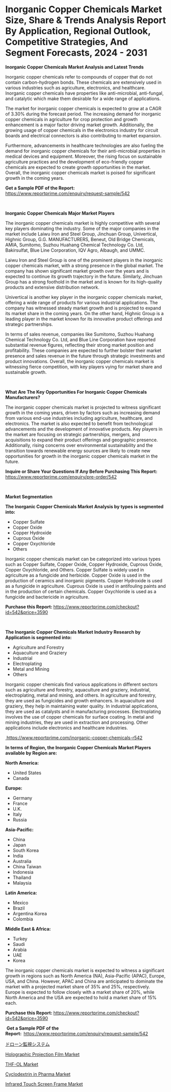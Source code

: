 <p><h1>Inorganic Copper Chemicals Market Size, Share & Trends Analysis Report By Application, Regional Outlook, Competitive Strategies, And Segment Forecasts, 2024 - 2031</h1></p><p><strong>Inorganic Copper Chemicals Market Analysis and Latest Trends</strong></p>
<p><p>Inorganic copper chemicals refer to compounds of copper that do not contain carbon-hydrogen bonds. These chemicals are extensively used in various industries such as agriculture, electronics, and healthcare. Inorganic copper chemicals have properties like anti-microbial, anti-fungal, and catalytic which make them desirable for a wide range of applications.</p><p>The market for inorganic copper chemicals is expected to grow at a CAGR of 3.30% during the forecast period. The increasing demand for inorganic copper chemicals in agriculture for crop protection and growth enhancement is a major factor driving market growth. Additionally, the growing usage of copper chemicals in the electronics industry for circuit boards and electrical connectors is also contributing to market expansion.</p><p>Furthermore, advancements in healthcare technologies are also fueling the demand for inorganic copper chemicals for their anti-microbial properties in medical devices and equipment. Moreover, the rising focus on sustainable agriculture practices and the development of eco-friendly copper chemicals are expected to create growth opportunities in the market. Overall, the inorganic copper chemicals market is poised for significant growth in the coming years.</p></p>
<p><strong>Get a Sample PDF of the Report:&nbsp;</strong> <a href="https://www.reportprime.com/enquiry/request-sample/542">https://www.reportprime.com/enquiry/request-sample/542</a></p>
<p>&nbsp;</p>
<p><strong>Inorganic Copper Chemicals Major Market Players</strong></p>
<p><p>The inorganic copper chemicals market is highly competitive with several key players dominating the industry. Some of the major companies in the market include Laiwu Iron and Steel Group, Jinchuan Group, Univertical, Highnic Group, G.G. MANUFACTURERS, Beneut, Old Bridge Chemicals, AMIA, Sumitomo, Suzhou Huahang Chemical Technology Co. Ltd, Bakirsulfat, Blue Line Corporation, IQV Agro, Albaugh, and UMMC.</p><p>Laiwu Iron and Steel Group is one of the prominent players in the inorganic copper chemicals market, with a strong presence in the global market. The company has shown significant market growth over the years and is expected to continue its growth trajectory in the future. Similarly, Jinchuan Group has a strong foothold in the market and is known for its high-quality products and extensive distribution network.</p><p>Univertical is another key player in the inorganic copper chemicals market, offering a wide range of products for various industrial applications. The company has witnessed steady market growth and is projected to expand its market share in the coming years. On the other hand, Highnic Group is a leading player in the market known for its innovative product offerings and strategic partnerships.</p><p>In terms of sales revenue, companies like Sumitomo, Suzhou Huahang Chemical Technology Co. Ltd, and Blue Line Corporation have reported substantial revenue figures, reflecting their strong market position and profitability. These companies are expected to further bolster their market presence and sales revenue in the future through strategic investments and product innovations. Overall, the inorganic copper chemicals market is witnessing fierce competition, with key players vying for market share and sustainable growth.</p></p>
<p>&nbsp;</p>
<p><strong>What Are The Key Opportunities For Inorganic Copper Chemicals Manufacturers?</strong></p>
<p><p>The inorganic copper chemicals market is projected to witness significant growth in the coming years, driven by factors such as increasing demand from various end-use industries including agriculture, healthcare, and electronics. The market is also expected to benefit from technological advancements and the development of innovative products. Key players in the market are focusing on strategic partnerships, mergers, and acquisitions to expand their product offerings and geographic presence. Additionally, rising concerns over environmental sustainability and the transition towards renewable energy sources are likely to create new opportunities for growth in the inorganic copper chemicals market in the future.</p></p>
<p><strong>Inquire or Share Your Questions If Any Before Purchasing This Report:</strong> <a href="https://www.reportprime.com/enquiry/pre-order/542">https://www.reportprime.com/enquiry/pre-order/542</a></p>
<p>&nbsp;</p>
<p><strong>Market Segmentation</strong></p>
<p><strong>The Inorganic Copper Chemicals Market Analysis by types is segmented into:</strong></p>
<p><ul><li>Copper Sulfate</li><li>Copper Oxide</li><li>Copper Hydroxide</li><li>Cuprous Oxide</li><li>Copper Oxychloride</li><li>Others</li></ul></p>
<p><p>Inorganic copper chemicals market can be categorized into various types such as Copper Sulfate, Copper Oxide, Copper Hydroxide, Cuprous Oxide, Copper Oxychloride, and Others. Copper Sulfate is widely used in agriculture as a fungicide and herbicide. Copper Oxide is used in the production of ceramics and inorganic pigments. Copper Hydroxide is used as a fungicide in agriculture. Cuprous Oxide is used in antifouling paints and in the production of certain chemicals. Copper Oxychloride is used as a fungicide and bactericide in agriculture.</p></p>
<p><strong>Purchase this Report:&nbsp;</strong><a href="https://www.reportprime.com/checkout?id=542&price=3590">https://www.reportprime.com/checkout?id=542&price=3590</a></p>
<p>&nbsp;</p>
<p><strong>The Inorganic Copper Chemicals Market Industry Research by Application is segmented into:</strong></p>
<p><ul><li>Agriculture and Forestry</li><li>Aquaculture and Graziery</li><li>Industrial</li><li>Electroplating</li><li>Metal and Mining</li><li>Others</li></ul></p>
<p><p>Inorganic copper chemicals find various applications in different sectors such as agriculture and forestry, aquaculture and graziery, industrial, electroplating, metal and mining, and others. In agriculture and forestry, they are used as fungicides and growth enhancers. In aquaculture and graziery, they help in maintaining water quality. In industrial applications, they are used as catalysts and in manufacturing processes. Electroplating involves the use of copper chemicals for surface coating. In metal and mining industries, they are used in extraction and processing. Other applications include electronics and healthcare industries.</p></p>
<p><a href="https://www.reportprime.com/inorganic-copper-chemicals-r542">&nbsp;https://www.reportprime.com/inorganic-copper-chemicals-r542</a></p>
<p><strong>In terms of Region, the Inorganic Copper Chemicals Market Players available by Region are:</strong></p>
<p>
    <p> <strong> North America: </strong>
        <ul>
            <li>United States</li>
            <li>Canada</li>
        </ul>
        </p> 
    <p> <strong> Europe: </strong>
        <ul>
            <li>Germany</li>
            <li>France</li>
            <li>U.K.</li>
            <li>Italy</li>
            <li>Russia</li>
        </ul>
        </p> 
    <p> <strong> Asia-Pacific: </strong>
        <ul>
            <li>China</li>
            <li>Japan</li>
            <li>South Korea</li>
            <li>India</li>
            <li>Australia</li>
            <li>China Taiwan</li>
            <li>Indonesia</li>
            <li>Thailand</li>
            <li>Malaysia</li>
        </ul>
        </p> 
    <p> <strong> Latin America: </strong>
        <ul>
            <li>Mexico</li>
            <li>Brazil</li>
            <li>Argentina Korea</li>
            <li>Colombia</li>
        </ul>
        </p> 
    <p> <strong> Middle East & Africa: </strong>
        <ul>
            <li>Turkey</li>
            <li>Saudi</li>
            <li>Arabia</li>
            <li>UAE</li>
            <li>Korea</li>
        </ul>
    </p>
    </p>
<p><p>The inorganic copper chemicals market is expected to witness a significant growth in regions such as North America (NA), Asia-Pacific (APAC), Europe, USA, and China. However, APAC and China are anticipated to dominate the market with a projected market share of 35% and 25%, respectively. Europe is expected to follow closely with a market share of 20%, while North America and the USA are expected to hold a market share of 15% each.</p></p>
<p><strong>Purchase this Report: </strong><a href="https://www.reportprime.com/checkout?id=542&price=3590">https://www.reportprime.com/checkout?id=542&price=3590</a></p>
<p>&nbsp;<strong>Get a Sample PDF of the Report:&nbsp;&nbsp;</strong><a href="https://www.reportprime.com/enquiry/request-sample/542">https://www.reportprime.com/enquiry/request-sample/542</a></p>
<p><strong></strong></p>
<p><p><a href="https://github.com/SkylarReilly36/Market-Research-Report-List-1/blob/main/291817270037.md">ドローン監視システム</a></p><p><a href="https://issuu.com/reportprime-2/docs/holographic-projection-film-market-size-2030.pptx">Holographic Projection Film Market</a></p><p><a href="https://github.com/johnbach50/Market-Research-Report-List-3/blob/main/thf-ol-market.md">THF-OL Market</a></p><p><a href="https://github.com/pjcfca/Market-Research-Report-List-2/blob/main/cyclodextrin-in-pharma-market.md">Cyclodextrin in Pharma Market</a></p><p><a href="https://issuu.com/reportprime-2/docs/infrared-touch-screen-frame-market-size-2030.pptx">Infrared Touch Screen Frame Market</a></p></p>